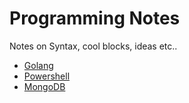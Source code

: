 # Programming Notes

Notes on Syntax, cool blocks, ideas etc..

* [Golang](Golang)
* [Powershell](Powershell)
* [MongoDB](MongoDB)
